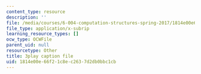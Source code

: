 ```yaml
---
content_type: resource
description: ''
file: /media/courses/6-004-computation-structures-spring-2017/1814e00e66f21c8ec2637d2db0bbc1cb_Fi62zvlY2o4.srt
file_type: application/x-subrip
learning_resource_types: []
ocw_type: OCWFile
parent_uid: null
resourcetype: Other
title: 3play caption file
uid: 1814e00e-66f2-1c8e-c263-7d2db0bbc1cb
---
```

